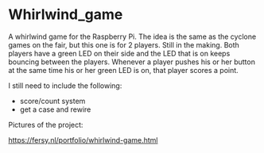 # Whirlwind_game

A whirlwind game for the Raspberry Pi. The idea is the same as the cyclone games on the fair, but this one is for 2 players. Still in the making. Both players have a green LED on their side and the LED that is on keeps bouncing between the players. Whenever a player pushes his or her button at the same time his or her green LED is on, that player scores a point.

I still need to include the following:

- score/count system
- get a case and rewire

Pictures of the project:

https://fersy.nl/portfolio/whirlwind-game.html
